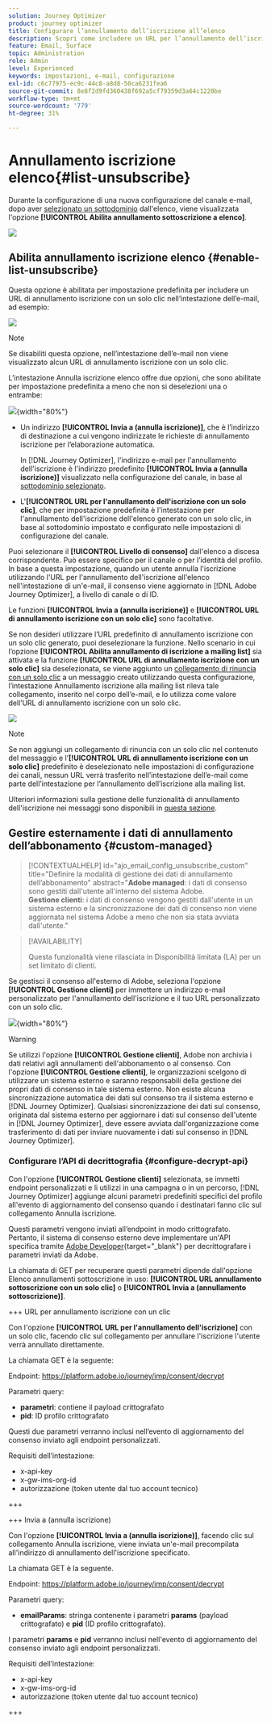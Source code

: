 ```yaml
---
solution: Journey Optimizer
product: journey optimizer
title: Configurare l’annullamento dell’iscrizione all’elenco
description: Scopri come includere un URL per l’annullamento dell’iscrizione con un solo clic nell’intestazione delle e-mail quando imposti la configurazione del canale
feature: Email, Surface
topic: Administration
role: Admin
level: Experienced
keywords: impostazioni, e-mail, configurazione
exl-id: c6c77975-ec9c-44c8-a8d8-50ca6231fea6
source-git-commit: 8e8f2d9fd360438f692a5cf79359d3a64c1220be
workflow-type: tm+mt
source-wordcount: '779'
ht-degree: 31%

---
```


# Annullamento iscrizione elenco{#list-unsubscribe}

<!--Do not modify - Legal Review Done -->

Durante la configurazione di una nuova configurazione del canale e-mail, dopo aver [selezionato un sottodominio](email-settings.md#subdomains-and-ip-pools) dall&#39;elenco, viene visualizzata l&#39;opzione **[!UICONTROL Abilita annullamento sottoscrizione a elenco]**.

![](assets/preset-list-unsubscribe.png)

## Abilita annullamento iscrizione elenco {#enable-list-unsubscribe}

Questa opzione è abilitata per impostazione predefinita per includere un URL di annullamento iscrizione con un solo clic nell’intestazione dell’e-mail, ad esempio:

![](assets/preset-list-unsubscribe-header.png)

>[!NOTE]
>
>Se disabiliti questa opzione, nell’intestazione dell’e-mail non viene visualizzato alcun URL di annullamento iscrizione con un solo clic.

L’intestazione Annulla iscrizione elenco offre due opzioni, che sono abilitate per impostazione predefinita a meno che non si deselezioni una o entrambe:

![](assets/surface-list-unsubscribe.png){width="80%"}

* Un indirizzo **[!UICONTROL Invia a (annulla iscrizione)]**, che è l’indirizzo di destinazione a cui vengono indirizzate le richieste di annullamento iscrizione per l’elaborazione automatica.

  In [!DNL Journey Optimizer], l&#39;indirizzo e-mail per l&#39;annullamento dell&#39;iscrizione è l&#39;indirizzo predefinito **[!UICONTROL Invia a (annulla iscrizione)]** visualizzato nella configurazione del canale, in base al [sottodominio selezionato](#subdomains-and-ip-pools). <!--With this method, clicking the Unsubscribe link sends a pre-filled email to the unsubscribe address specified in the email header.-->

* L&#39;**[!UICONTROL URL per l&#39;annullamento dell&#39;iscrizione con un solo clic]**, che per impostazione predefinita è l&#39;intestazione per l&#39;annullamento dell&#39;iscrizione dell&#39;elenco generato con un solo clic, in base al sottodominio impostato e configurato nelle impostazioni di configurazione del canale. <!--With this method, clicking the Unsubscribe link directly unsubscribes the user, requiring only a single action to unsubscribe.-->

Puoi selezionare il **[!UICONTROL Livello di consenso]** dall&#39;elenco a discesa corrispondente. Può essere specifico per il canale o per l’identità del profilo. In base a questa impostazione, quando un utente annulla l&#39;iscrizione utilizzando l&#39;URL per l&#39;annullamento dell&#39;iscrizione all&#39;elenco nell&#39;intestazione di un&#39;e-mail, il consenso viene aggiornato in [!DNL Adobe Journey Optimizer], a livello di canale o di ID.

Le funzioni **[!UICONTROL Invia a (annulla iscrizione)]** e **[!UICONTROL URL di annullamento iscrizione con un solo clic]** sono facoltative.

Se non desideri utilizzare l’URL predefinito di annullamento iscrizione con un solo clic generato, puoi deselezionare la funzione. Nello scenario in cui l’opzione **[!UICONTROL Abilita annullamento di iscrizione a mailing list]** sia attivata e la funzione **[!UICONTROL URL di annullamento iscrizione con un solo clic]** sia deselezionata, se viene aggiunto un [collegamento di rinuncia con un solo clic](../email/email-opt-out.md#one-click-opt-out) a un messaggio creato utilizzando questa configurazione, l’intestazione Annullamento iscrizione alla mailing list rileva tale collegamento, inserito nel corpo dell’e-mail, e lo utilizza come valore dell’URL di annullamento iscrizione con un solo clic.

![](assets/preset-list-unsubscribe-opt-out-url.png)

>[!NOTE]
>
>Se non aggiungi un collegamento di rinuncia con un solo clic nel contenuto del messaggio e l’**[!UICONTROL URL di annullamento iscrizione con un solo clic]** predefinito è deselezionato nelle impostazioni di configurazione dei canali, nessun URL verrà trasferito nell’intestazione dell’e-mail come parte dell’intestazione per l’annullamento dell’iscrizione alla mailing list.

Ulteriori informazioni sulla gestione delle funzionalità di annullamento dell&#39;iscrizione nei messaggi sono disponibili in [questa sezione](../email/email-opt-out.md#unsubscribe-header).

## Gestire esternamente i dati di annullamento dell’abbonamento {#custom-managed}

>[!CONTEXTUALHELP]
>id="ajo_email_config_unsubscribe_custom"
>title="Definire la modalità di gestione dei dati di annullamento dell’abbonamento"
>abstract="**Adobe managed**: i dati di consenso sono gestiti dall&#39;utente all&#39;interno del sistema Adobe.<br>**Gestione clienti**: i dati di consenso vengono gestiti dall&#39;utente in un sistema esterno e la sincronizzazione dei dati di consenso non viene aggiornata nel sistema Adobe a meno che non sia stata avviata dall&#39;utente."

>[!AVAILABILITY]
>
>Questa funzionalità viene rilasciata in Disponibilità limitata (LA) per un set limitato di clienti.

Se gestisci il consenso all&#39;esterno di Adobe, seleziona l&#39;opzione **[!UICONTROL Gestione clienti]** per immettere un indirizzo e-mail personalizzato per l&#39;annullamento dell&#39;iscrizione e il tuo URL personalizzato con un solo clic.

![](assets/surface-list-unsubscribe-custom.png){width="80%"}

>[!WARNING]
>
>Se utilizzi l&#39;opzione **[!UICONTROL Gestione clienti]**, Adobe non archivia i dati relativi agli annullamenti dell&#39;abbonamento o al consenso. Con l&#39;opzione **[!UICONTROL Gestione clienti]**, le organizzazioni scelgono di utilizzare un sistema esterno e saranno responsabili della gestione dei propri dati di consenso in tale sistema esterno. Non esiste alcuna sincronizzazione automatica dei dati sul consenso tra il sistema esterno e [!DNL Journey Optimizer]. Qualsiasi sincronizzazione dei dati sul consenso, originata dal sistema esterno per aggiornare i dati sul consenso dell&#39;utente in [!DNL Journey Optimizer], deve essere avviata dall&#39;organizzazione come trasferimento di dati per inviare nuovamente i dati sul consenso in [!DNL Journey Optimizer].

### Configurare l’API di decrittografia {#configure-decrypt-api}

Con l&#39;opzione **[!UICONTROL Gestione clienti]** selezionata, se immetti endpoint personalizzati e li utilizzi in una campagna o in un percorso, [!DNL Journey Optimizer] aggiunge alcuni parametri predefiniti specifici del profilo all&#39;evento di aggiornamento del consenso <!--sent to the custom endpoint --> quando i destinatari fanno clic sul collegamento Annulla iscrizione.

Questi parametri vengono inviati all’endpoint in modo crittografato. Pertanto, il sistema di consenso esterno deve implementare un&#39;API specifica tramite [Adobe Developer](https://developer.adobe.com){target="_blank"} per decrittografare i parametri inviati da Adobe.

La chiamata di GET per recuperare questi parametri dipende dall&#39;opzione Elenco annullamenti sottoscrizione in uso: **[!UICONTROL URL annullamento sottoscrizione con un solo clic]** o **[!UICONTROL Invia a (annullamento sottoscrizione)]**.

<!--To configure the API to send back the information to [!DNL Adobe Journey Optimizer] when a recipient has unsubscribed using the List unsubscribe option with custom endpoints, follow the steps below.-->

+++ URL per annullamento iscrizione con un clic

Con l&#39;opzione **[!UICONTROL URL per l&#39;annullamento dell&#39;iscrizione]** con un solo clic, facendo clic sul collegamento per annullare l&#39;iscrizione l&#39;utente verrà annullato direttamente.

La chiamata GET è la seguente:

Endpoint: https://platform.adobe.io/journey/imp/consent/decrypt

Parametri query:

* **parametri**: contiene il payload crittografato
* **pid**: ID profilo crittografato

Questi due parametri verranno inclusi nell’evento di aggiornamento del consenso inviato agli endpoint personalizzati.

Requisiti dell’intestazione:

* x-api-key
* x-gw-ims-org-id
* autorizzazione (token utente dal tuo account tecnico)

+++

+++ Invia a (annulla iscrizione)

Con l&#39;opzione **[!UICONTROL Invia a (annulla iscrizione)]**, facendo clic sul collegamento Annulla iscrizione, viene inviata un&#39;e-mail precompilata all&#39;indirizzo di annullamento dell&#39;iscrizione specificato.

La chiamata GET è la seguente.

Endpoint: https://platform.adobe.io/journey/imp/consent/decrypt

Parametri query:

* **emailParams**: stringa contenente i parametri **params** (payload crittografato) e **pid** (ID profilo crittografato).

I parametri **params** e **pid** verranno inclusi nell&#39;evento di aggiornamento del consenso inviato agli endpoint personalizzati.

Requisiti dell’intestazione:

* x-api-key
* x-gw-ims-org-id
* autorizzazione (token utente dal tuo account tecnico)

+++
